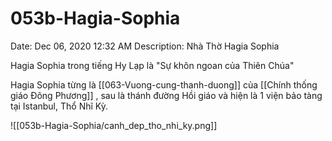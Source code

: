 # 053b-Hagia-Sophia

Date: Dec 06, 2020 12:32 AM
Description: Nhà Thờ Hagia Sophia

Hagia Sophia trong tiếng Hy Lạp là "Sự khôn ngoan của Thiên Chúa"

Hagia Sophia từng là [[063-Vuong-cung-thanh-duong]] của [[Chính thống giáo Đông Phương]] , sau là thánh đường Hồi giáo và hiện là 1 viện bảo tàng tại Istanbul, Thổ Nhĩ Kỳ. 

![[053b-Hagia-Sophia/canh_dep_tho_nhi_ky.png]]